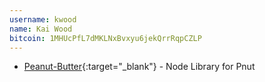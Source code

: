 ```yaml
---
username: kwood
name: Kai Wood
bitcoin: 1MHUcPfL7dMKLNxBvxyu6jekQrrRqpCZLP
---
```

    
* [Peanut-Butter](https://www.npmjs.com/package/pnut-butter){:target="_blank"} - Node Library for Pnut